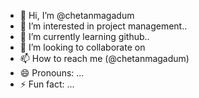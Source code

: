 - 👋 Hi, I’m @chetanmagadum
- 👀 I’m interested in project management..
- 🌱 I’m currently learning github..
- 💞️ I’m looking to collaborate on 
- 📫 How to reach me (@chetanmagadum)
- 😄 Pronouns: ...
- ⚡ Fun fact: ...

<!---
chetanmagadum/chetanmagadum is a ✨ special ✨ repository because its `README.md` (this file) appears on your GitHub profile.
You can click the Preview link to take a look at your changes.
--->
